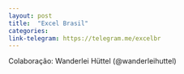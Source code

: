 ```yaml
---
layout: post
title:  "Excel Brasil"
categories: 
link-telegram: https://telegram.me/excelbr
---
```

Colaboração: Wanderlei Hüttel (@wanderleihuttel)
